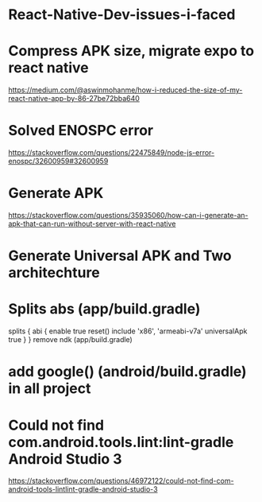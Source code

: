 # React-Native-Dev-issues-i-faced

# Compress APK size, migrate expo to react native

https://medium.com/@aswinmohanme/how-i-reduced-the-size-of-my-react-native-app-by-86-27be72bba640

# Solved ENOSPC error
https://stackoverflow.com/questions/22475849/node-js-error-enospc/32600959#32600959

# Generate APK
https://stackoverflow.com/questions/35935060/how-can-i-generate-an-apk-that-can-run-without-server-with-react-native

# Generate Universal APK and Two architechture 
# Splits abs (app/build.gradle)
splits {
        abi {
            enable true
            reset()
            include 'x86', 'armeabi-v7a'
            universalApk true
        }
    }
 remove ndk (app/build.gradle)
 
 # add google() (android/build.gradle) in all project

# Could not find com.android.tools.lint:lint-gradle Android Studio 3
https://stackoverflow.com/questions/46972122/could-not-find-com-android-tools-lintlint-gradle-android-studio-3


